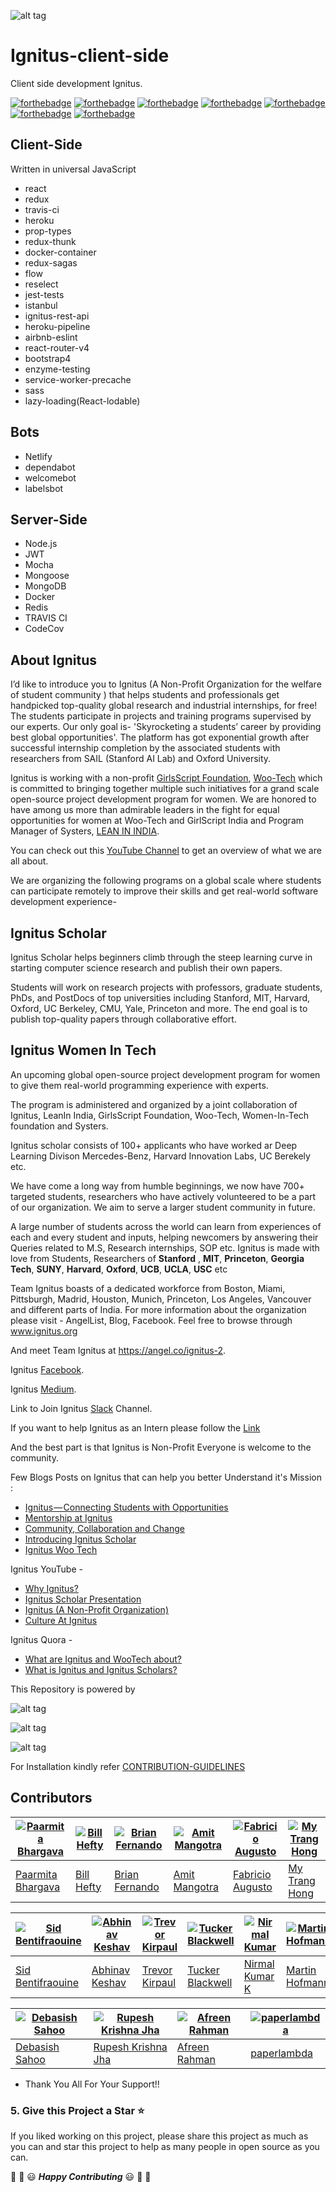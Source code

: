 ![alt tag](https://avatars0.githubusercontent.com/u/39058097?s=200&v=4)

# Ignitus-client-side

Client side development Ignitus.

[![forthebadge](https://forthebadge.com/images/badges/built-by-developers.svg)](https://forthebadge.com)
[![forthebadge](https://forthebadge.com/images/badges/powered-by-responsibility.svg)](https://forthebadge.com)
[![forthebadge](https://forthebadge.com/images/badges/built-with-love.svg)](https://forthebadge.com)
[![forthebadge](https://forthebadge.com/images/badges/check-it-out.svg)](https://forthebadge.com)
[![forthebadge](https://forthebadge.com/images/badges/uses-git.svg)](https://forthebadge.com)
[![forthebadge](https://forthebadge.com/images/badges/made-with-javascript.svg)](https://forthebadge.com)
[![forthebadge](https://forthebadge.com/images/badges/makes-people-smile.svg)](https://forthebadge.com)

## Client-Side
Written in universal JavaScript

* react
* redux
* travis-ci
* heroku
* prop-types
* redux-thunk
* docker-container
* redux-sagas
* flow
* reselect
* jest-tests
* istanbul
* ignitus-rest-api
* heroku-pipeline
* airbnb-eslint
* react-router-v4
* bootstrap4
* enzyme-testing
* service-worker-precache
* sass
* lazy-loading(React-lodable)

## Bots
* Netlify
* dependabot
* welcomebot
* labelsbot

## Server-Side
* Node.js
* JWT
* Mocha
* Mongoose
* MongoDB
* Docker
* Redis
* TRAVIS CI
* CodeCov

## About Ignitus

I’d like to introduce you to Ignitus (A Non-Profit Organization for the welfare of student community ) that helps students and professionals get handpicked top-quality global research and industrial internships, for free! The students participate in projects and training programs supervised by our experts.
Our only goal is- 'Skyrocketing a students’ career by providing best global opportunities'.
The platform has got exponential growth after successful internship completion by the associated students with researchers from SAIL (Stanford AI Lab) and Oxford University.

Ignitus is working with a non-profit [GirlsScript Foundation](http://girlscript.tech/), [Woo-Tech](https://wootechnology.github.io/Website/) which is committed to bringing together multiple such initiatives for a grand scale open-source project development program for women.
We are honored to have among us more than admirable leaders in the fight for equal opportunities for women at Woo-Tech and GirlScript India and Program Manager of Systers, [LEAN IN INDIA](https://www.leaninindia.com/).

You can check out this [YouTube Channel](https://www.youtube.com/channel/UCW2BmTcaghAmhELP4_RdRrw) to get an overview of what we are all about. 

We are organizing the following programs on a global scale where students can participate remotely to improve their skills and get real-world software development experience-

## Ignitus Scholar

Ignitus Scholar helps beginners climb through the steep learning curve in starting computer science research and publish their own papers.

Students will work on research projects with professors, graduate students, PhDs, and PostDocs of top universities including Stanford, MIT, Harvard, Oxford, UC Berkeley, CMU, Yale, Princeton and more. The end goal is to publish top-quality papers through collaborative effort.


## Ignitus Women In Tech
An upcoming global open-source project development program for women to give them real-world programming experience with experts.

The program is administered and organized by a joint collaboration of Ignitus, LeanIn India, GirlsScript Foundation, Woo-Tech, Women-In-Tech foundation and Systers. 

Ignitus scholar consists of 100+ applicants who have worked ar Deep Learning Divison Mercedes-Benz, Harvard Innovation Labs, UC Berekely etc.

We have come a long way from humble beginnings, we now have 700+ targeted students, researchers who have actively volunteered to be a part of our organization.
We aim to serve a larger student community in future.

A large number of students across the world can learn from experiences of each and every student and inputs, helping newcomers by answering their Queries related to M.S, Research internships, SOP etc.
Ignitus is made with love from Students, Researchers of **Stanford** , **MIT**, **Princeton**, **Georgia Tech**, **SUNY**, **Harvard**, **Oxford**, **UCB**, **UCLA**, **USC** etc

Team Ignitus boasts of a dedicated workforce from Boston, Miami, Pittsburgh, Madrid, Houston, Munich, Princeton, Los Angeles, Vancouver and different parts of India.
For more information about the organization please visit - AngelList, Blog, Facebook.
Feel free to browse through www.ignitus.org 

And meet Team Ignitus at https://angel.co/ignitus-2.

Ignitus [Facebook](https://www.facebook.com/Ignitus.org/).

Ignitus [Medium](https://medium.com/ignitus/ignitus-connecting-students-with-opportunities-61f08e19861c).

Link to Join Ignitus [Slack](https://goo.gl/YW2Ajr) Channel.

If you want to help Ignitus as an Intern please follow the [Link](https://angel.co/ignitus-2/jobs)

And the best part is that Ignitus is Non-Profit Everyone is welcome to the community.


Few Blogs Posts on Ignitus that can help you better Understand it's Mission :
* [Ignitus — Connecting Students with Opportunities](https://medium.com/ignitus/ignitus-connecting-students-with-opportunities-61f08e19861c)
* [Mentorship at Ignitus](https://medium.com/@afelio_22020/mentorship-at-ignitus-b4a4fabd2a3d)
* [Community, Collaboration and Change](https://medium.com/@rupaljain.1699/community-collaboration-and-change-b7f15867ae1e)
* [Introducing Ignitus Scholar](https://medium.com/@afelio_22020/introducing-ignitus-scholar-6b0c677ba9d7)
* [Ignitus Woo Tech](https://medium.com/@gargdeepika146/ignitus-woo-tech-d68e0174cc75)

Ignitus YouTube - 
* [Why Ignitus?](https://www.youtube.com/watch?v=bIR4xi1ZLvQ)
* [Ignitus Scholar Presentation](https://www.youtube.com/watch?v=P_01fzigkPs&t=270s)
* [Ignitus (A Non-Profit Organization)](https://www.youtube.com/watch?v=2IU_Paf2nF0)
* [Culture At Ignitus](https://www.youtube.com/watch?v=NhU-9cNM1h0)

Ignitus Quora - 
* [What are Ignitus and WooTech about?](https://www.quora.com/What-are-Ignitus-and-WooTech-about)
* [What is Ignitus and Ignitus Scholars?](https://www.quora.com/What-is-Ignitus-and-Ignitus-Scholars)

This Repository is powered by 

![alt tag](https://travis-ci.com/images/logos/TravisCI-Full-Color-light.png
)

![alt tag](http://i1.wp.com/seanshadmand.com/wp-content/uploads/2015/02/heroku-logo.jpg?resize=248%2C225
)

![alt tag](https://cdn-images-1.medium.com/max/788/1*lUNmBw_oyS2ADWqZs4DLOA.png)


For Installation kindly refer [CONTRIBUTION-GUIDELINES](https://github.com/Ignitus/Ignitus-Client-Side-Development/blob/master/.github/CONTRIBUTION/CONTRIBUTION.md)


## Contributors

[![Paarmita Bhargava](https://github.com/Paarmita.png?size=100)](https://github.com/Paarmita) | [![Bill Hefty](https://github.com/bhefty.png?size=100)](https://github.com/bhefty) | [![Brian Fernando ](https://github.com/BrianCortes.png?size=100)](https://github.com/BrianCortes) | [![Amit Mangotra](https://github.com/amitmangotra.png?size=100)](https://github.com/amitmangotra) | [![Fabricio Augusto](https://github.com/fabricionaweb.png?size=100)](https://github.com/fabricionaweb) | [![My Trang Hong](https://github.com/meyfleur.png?size=100)](https://github.com/meyfleur)
---|---|---|---|---|---
[Paarmita Bhargava](https://github.com/Paarmita) | [Bill Hefty](https://github.com/bhefty) | [Brian Fernando](https://github.com/BrianCortes) | [Amit Mangotra](https://github.com/amitmangotra) | [Fabricio Augusto](https://github.com/fabricionaweb) | [My Trang Hong](https://github.com/meyfleur)


[![Sid Bentifraouine](https://github.com/sidbentifraouine.png?size=100)](https://github.com/sidbentifraouine) | [![Abhinav Keshav](https://github.com/shoutoutloud.png?size=100)](https://github.com/shoutoutloud) | [![Trevor Kirpaul](https://github.com/trevorkirpaul.png?size=100)](https://github.com/trevorkirpaul) | [![Tucker Blackwell](https://github.com/trblackw.png?size=100)](https://github.com/trblackw) | [![Nirmal Kumar](https://github.com/nirmalks.png?size=100)](https://github.com/nirmalks) | [![Martin Hofmann](https://github.com/Martskin.png?size=100)](https://github.com/Martskin)
---|---|---|---|---|---
[Sid Bentifraouine](https://github.com/sidbentifraouine) | [Abhinav Keshav](https://github.com/shoutoutloud) | [Trevor Kirpaul](https://github.com/trevorkirpaul) | [Tucker Blackwell](https://github.com/trblackw) | [Nirmal Kumar K](https://github.com/nirmalks) | [Martin Hofmann](https://github.com/Martskin)


[![Debasish Sahoo](https://github.com/debck.png?size=100)](https://github.com/debck) | [![Rupesh Krishna Jha](https://github.com/Rupeshiya.png?size=100)](https://github.com/Rupeshiya) | [![Afreen Rahman](https://github.com/afreen23.png?size=100)](https://github.com/afreen23) |	[![paperlambda](https://github.com/paperlambda.png?size=100)](https://github.com/paperlambda)
---|---|---|---
[Debasish Sahoo](https://github.com/debck) | [Rupesh Krishna Jha](https://github.com/Rupeshiya) |	[Afreen Rahman](https://github.com/afreen23) | [paperlambda](https://github.com/paperlambda)

* Thank You All For Your Support!!

### 5. Give this Project a Star :star:

If you liked working on this project, please share this project as much 
as you can and star this project to help as many people in open source as you can.


:tada: :confetti_ball: :smiley: _**Happy Contributing**_ :smiley: :confetti_ball: :tada:

